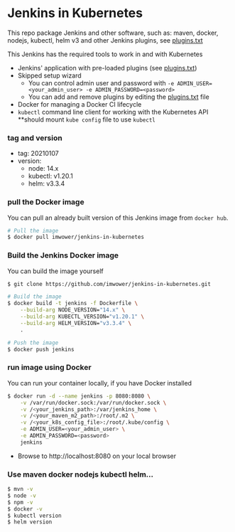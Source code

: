 # Jenkins in Kubernetes
This repo package Jenkins and other software, 
such as: maven, docker, nodejs, kubectl, helm v3
and other Jenkins plugins, see [plugins.txt](plugins.txt)

This Jenkins has the required tools to work in and with Kubernetes
- Jenkins' application with pre-loaded plugins (see [plugins.txt](plugins.txt))
- Skipped setup wizard
  - You can control admin user and password with `-e ADMIN_USER=<your_admin_user> -e ADMIN_PASSWORD=<password>`
  - You can add and remove plugins by editing the [plugins.txt](plugins.txt) file
- Docker for managing a Docker CI lifecycle
- `kubectl` command line client for working with the Kubernetes API
  **should mount `kube config` file to use `kubectl`

### tag and version

- tag: 20210107
- version: 
  - node: 14.x
  - kubectl: v1.20.1
  - helm: v3.3.4        

### pull the Docker image
You can pull an already built version of this Jenkins image from `docker hub`.
```bash
# Pull the image
$ docker pull imwower/jenkins-in-kubernetes
```

### Build the Jenkins Docker image
You can build the image yourself
```bash
$ git clone https://github.com/imwower/jenkins-in-kubernetes.git

# Build the image
$ docker build -t jenkins -f Dockerfile \
    --build-arg NODE_VERSION="14.x" \
    --build-arg KUBECTL_VERSION="v1.20.1" \
    --build-arg HELM_VERSION="v3.3.4" \
    .

# Push the image
$ docker push jenkins
```

### run image using Docker
You can run your container locally, if you have Docker installed

```bash
$ docker run -d --name jenkins -p 8080:8080 \
    -v /var/run/docker.sock:/var/run/docker.sock \
    -v /<your_jenkins_path>:/var/jenkins_home \
    -v /<your_maven_m2_path>:/root/.m2 \
    -v /<your_k8s_config_file>:/root/.kube/config \
    -e ADMIN_USER=<your_admin_user> \
    -e ADMIN_PASSWORD=<password>
    jenkins

```

- Browse to http://localhost:8080 on your local browser

### Use maven docker nodejs kubectl helm...
```bash
$ mvn -v
$ node -v
$ npm -v
$ docker -v
$ kubectl version
$ helm version
```
